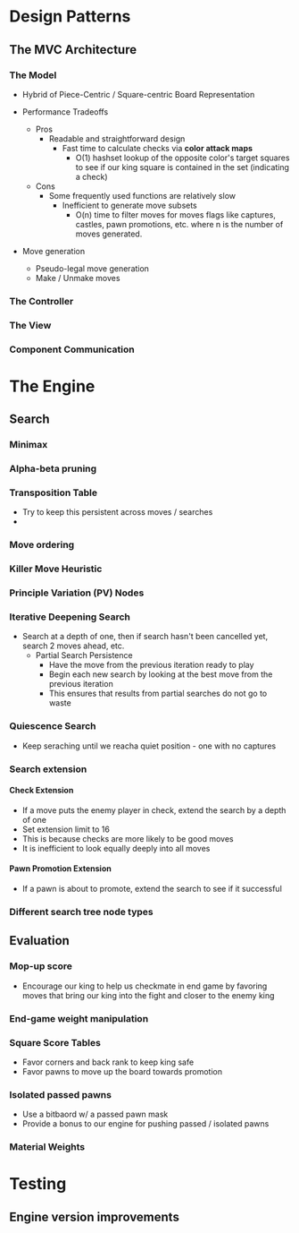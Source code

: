 # Design Patterns 
## The MVC Architecture
### The Model 
- Hybrid of Piece-Centric / Square-centric Board Representation
- Performance Tradeoffs
  - Pros 
    - Readable and straightforward design 
      - Fast time to calculate checks via **color attack maps**  
        - O(1) hashset lookup of the opposite color's target squares to see if our king square is 
        contained in the set (indicating a check) 
  - Cons 
    - Some frequently used functions are relatively slow  
      - Inefficient to generate move subsets 
        - O(n) time to filter moves for moves flags like captures, castles, pawn promotions, etc. where 
      n is the number of moves generated. 

- Move generation
  - Pseudo-legal move generation 
  - Make / Unmake moves 
### The Controller 

### The View

### Component Communication 

# The Engine
## Search  

### Minimax

### Alpha-beta pruning 

### Transposition Table 
- Try to keep this persistent across moves / searches 
- 
### Move ordering

### Killer Move Heuristic 

### Principle Variation (PV) Nodes 

### Iterative Deepening Search
- Search at a depth of one, then if search hasn't been cancelled yet, search 2 moves ahead, etc. 
  - Partial Search Persistence 
    - Have the move from the previous iteration ready to play
    - Begin each new search by looking at the best move from the previous iteration 
    - This ensures that results from partial searches do not go to waste
  
### Quiescence Search
- Keep seraching until we reacha quiet position - one with no captures 

### Search extension 
#### Check Extension
- If a move puts the enemy player in check, extend the search by a depth of one 
- Set extension limit to 16 
- This is because checks are more likely to be good moves
- It is inefficient to look equally deeply into all moves 
#### Pawn Promotion Extension   
- If a pawn is about to promote, extend the search to see if it successful 
### Different search tree node types

## Evaluation 

### Mop-up score 
- Encourage our king to help us checkmate in end game by favoring moves
that bring our king into the fight and closer to the enemy king 
### End-game weight manipulation

### Square Score Tables
- Favor corners and back rank to keep king safe 
- Favor pawns to move up the board towards promotion 

### Isolated passed pawns 
- Use a bitbaord w/ a passed pawn mask 
- Provide a bonus to our engine for pushing passed / isolated pawns

### Material Weights

# Testing
## Engine version improvements 
